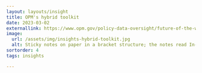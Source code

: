 ```yaml
---
layout: layouts/insight
title: OPM's hybrid toolkit
date: 2023-03-02
externallink: https://www.opm.gov/policy-data-oversight/future-of-the-workforce/hybrid-work-environment-toolkit/
image: 
  url: /assets/img/insights-hybrid-toolkit.jpg
  alt: Sticky notes on paper in a bracket structure; the notes read In-office and Remote while a hand presses a third sticky note that reads Hybrid where the bracket converges, with a stack of yellow sticky notes, markers, and a ruler nearby
sortorder: 4
tags: insights

---
```



